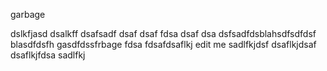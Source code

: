garbage

dslkfjasd
dsalkff
dsafsadf
dsaf
dsaf
fdsa
dsaf
dsa
dsfsadfdsblahsdfsdfdsf blasdfdsfh gasdfdssfrbage
fdsa
fdsafdsaflkj
edit me
sadlfkjdsf
dsaflkjdsaf
dsaflkjfdsa
sadlfkj

